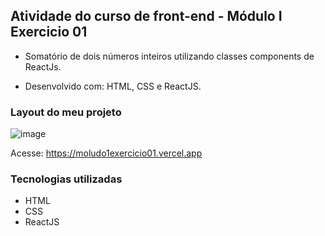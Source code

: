 ## Atividade do curso de front-end - Módulo I Exercicio 01

- Somatório de dois números inteiros utilizando classes components de ReactJs.
  
- Desenvolvido com: HTML, CSS e ReactJS.

### Layout do meu projeto
![image](https://user-images.githubusercontent.com/95003755/164541870-14419308-349f-461b-aaa1-e21e1e23164d.png)

Acesse: https://moludo1exercicio01.vercel.app

### Tecnologias utilizadas
<ul>
  <li>HTML</li>
  <li>CSS</li>
  <li>ReactJS</li>
</ul>
